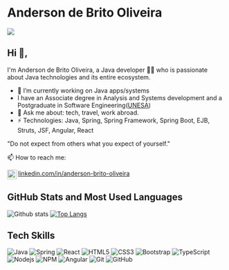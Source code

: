 # Anderson de Brito Oliveira

![](http://estruyf-github.azurewebsites.net/api/VisitorHit?user=andersondebrito&repo=andersondebrito&countColorcountColor)

## Hi 👋, 
I'm Anderson de Brito Oliveira, a Java developer 👨‍💻 who is passionate about Java technologies and its entire ecosystem. 

- 🔭 I’m currently working on Java apps/systems
- I have an Associate degree in Analysis and Systems development and a Postgraduate in Software Engineering([UNESA](https://portal.estacio.br/))
- 💬 Ask me about: tech, travel, work abroad.
- ⚡ Technologies: Java, Spring, Spring Framework, Spring Boot, EJB, Struts, JSF, Angular, React

"Do not expect from others what you expect of yourself." 

📫 How to reach me:

[<img align="left" alt="anderson-brito-oliveira @ LinkedIn" width="22px" src="https://cdn.jsdelivr.net/npm/simple-icons@v3/icons/linkedin.svg"> linkedin.com/in/anderson-brito-oliveira](https://linkedin.com/in/anderson-brito-oliveira)<br clear=all>

## GitHub Stats and Most Used Languages

![Github stats](https://github-readme-stats.vercel.app/api?username=andersondebrito&hide=issues&theme=gruvbox&show_icons=true&hide_border=false&count_private=true&include_all_commits=true&line_height=24.5)
[![Top Langs](https://github-readme-stats.vercel.app/api/top-langs/?username=andersondebrito&layout=compact&theme=gruvbox&langs_count=10)](https://github.com/andersondebrito/github-readme-stats)

## Tech Skills

![Java](https://img.shields.io/badge/-Java-black?style=flat-square&logo=java)
![Spring](https://img.shields.io/badge/-spring-black?style=flat-square&logo=spring)
![React](https://img.shields.io/badge/-React-black?style=flat-square&logo=react)
![HTML5](https://img.shields.io/badge/-HTML5-E34F26?style=flat-square&logo=html5&logoColor=white)
![CSS3](https://img.shields.io/badge/-CSS3-1572B6?style=flat-square&logo=css3)
![Bootstrap](https://img.shields.io/badge/-Bootstrap-563D7C?style=flat-square&logo=bootstrap)
![TypeScript](https://img.shields.io/badge/-TypeScript-007ACC?style=flat-square&logo=typescript)
![Nodejs](https://img.shields.io/badge/NodeJs-339933.svg?logo=node.js&logoColor=white)
![NPM](https://img.shields.io/badge/NPM-CB3837.svg?logo=npm)
![Angular](https://img.shields.io/badge/-angular-black?style=flat-square&logo=angular)
![Git](https://img.shields.io/badge/-Git-black?style=flat-square&logo=git)
![GitHub](https://img.shields.io/badge/-GitHub-181717?style=flat-square&logo=github)

